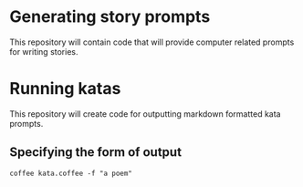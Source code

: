 
# Generating story prompts

This repository will contain code that will provide computer related
prompts for writing stories.

# Running katas

This repository will create code for outputting markdown formatted
kata prompts.

## Specifying the form of output

    coffee kata.coffee -f "a poem"